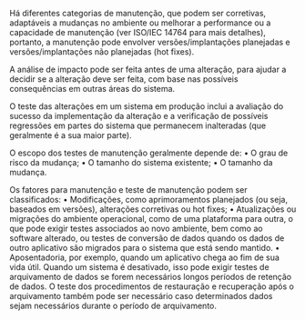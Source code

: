Há diferentes categorias de manutenção, que podem ser corretivas, adaptáveis a mudanças no ambiente ou melhorar a performance ou a capacidade de manutenção (ver ISO/IEC 14764 para mais detalhes), portanto, a manutenção pode envolver versões/implantações planejadas e versões/implantações não planejadas (hot fixes).

A análise de impacto pode ser feita antes de uma alteração, para ajudar a decidir se a alteração deve ser feita, com base nas possíveis consequências em outras áreas do sistema.

O teste das alterações em um sistema em produção inclui a avaliação do sucesso da implementação da alteração e a verificação de possíveis regressões em partes do
sistema que permanecem inalteradas (que geralmente é a sua maior parte).

O escopo dos testes de manutenção geralmente depende de:
    • O grau de risco da mudança;
    • O tamanho do sistema existente;
    • O tamanho da mudança.

Os fatores para manutenção e teste de manutenção podem ser classificados:
    • Modificações, como aprimoramentos planejados (ou seja, baseados em versões), alterações corretivas ou hot fixes;
    • Atualizações ou migrações do ambiente operacional, como de uma plataforma para outra, o que pode exigir testes associados ao novo ambiente, bem como ao software alterado, ou testes de conversão de dados quando os dados de outro aplicativo são migrados para o sistema que está sendo mantido.
    • Aposentadoria, por exemplo, quando um aplicativo chega ao fim de sua vida útil.
    Quando um sistema é desativado, isso pode exigir testes de arquivamento de dados se forem necessários longos períodos de retenção de dados.
    O teste dos procedimentos de restauração e recuperação após o arquivamento também pode ser necessário caso determinados dados sejam necessários durante o período de arquivamento.